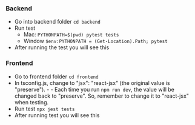 ### Backend
- Go into backend folder `cd backend`
- Run test
  - Mac: `PYTHONPATH=$(pwd) pytest tests` 
  - Window `$env:PYTHONPATH = (Get-Location).Path; pytest` 
- After running the test you will see this
  
### Frontend
- Go to frontend folder `cd frontend`
- In tsconfig.js, change to "jsx": "react-jsx" (the original value is "preserve"). - - Each time you run `npm run dev`, the value will be changed back to "preserve". So, remember to change it to "react-jsx" when testing.
- Run test `npx jest tests`
- After running test you will see this